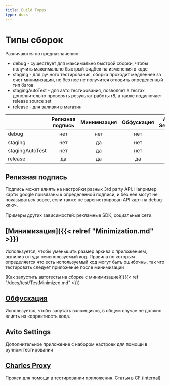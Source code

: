 ```yaml
---
title: Build Types
type: docs
---
```


# Типы сборок

Различаются по предназначению:

- debug - существует для максимально быстрой сборки, чтобы получить максимально быстрый фидбек на изменения в коде
- staging - для ручного тестирования, сборка проходит медленнее за счет минимизации, но без нее не получится отловить определенный тип багов
- stagingAutoTest - для авто тестирования, позволяет в тестах дополнительно проверять результат работы r8, а также подключает release source set 
- release - для заливки в магазин

|                   | Релизная подпись   | Минимизация   | Обфускация   | Avito Settings   | Charles proxy   | SourceSet |
|---------------    |:----------------:  |:-----------:  |:----------:  |:--------------:  |:-------------:  |:---------:|
| debug             | нет                | нет           | нет          | да               | да              | debug     |
| staging           | нет                | да            | нет          | да               | да              | debug     |
| stagingAutoTest   | нет                | да            | нет          | нет              | ?               | release   |
| release           | да                 | да            | да           | нет              | нет             | release   |

## Релизная подпись

Подпись может влиять на настройки разных 3rd party API. Например карты google привязаны к определенной подписи, и без нее
могут не показываться вовсе, если также не зарегистрирован API карт на debug ключ.

Примеры других зависимостей: рекламные SDK, социальные сети.

## [Минимизация]({{< relref "Minimization.md" >}})

Используется, чтобы уменьшить размер архива с приложением, выпилив оттуда неиспользуемый код.
Правила по которым определяется что есть используемый код могут быть ошибочны, так что тестировать следует приложение
после минимизации

[Как запустить автотесты на сборке с минимизацией]({{< ref "/docs/test/TestMinimized.md" >}})

## [Обфускация](https://developer.android.com/studio/build/shrink-code#obfuscate)

Используется, чтобы запутать взломщиков, в общем случае не должно влиять на корректность кода.

## Avito Settings

Дополнительное приложение с набором настроек для помощи в ручном тестировании

## [Charles Proxy](https://www.charlesproxy.com/)

Прокси для помощи в тестировании приложения. [Статья в CF (internal)](http://links.k.avito.ru/cfxTQQ3Ag)
